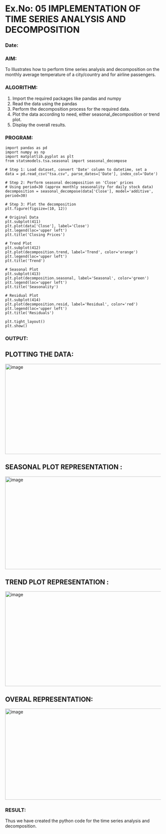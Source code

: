 # Ex.No: 05  IMPLEMENTATION OF TIME SERIES ANALYSIS AND DECOMPOSITION
### Date: 


### AIM:
To Illustrates how to perform time series analysis and decomposition on the monthly average temperature of a city/country and for airline passengers.

### ALGORITHM:
1. Import the required packages like pandas and numpy
2. Read the data using the pandas
3. Perform the decomposition process for the required data.
4. Plot the data according to need, either seasonal_decomposition or trend plot.
5. Display the overall results.

### PROGRAM:

```
import pandas as pd
import numpy as np
import matplotlib.pyplot as plt
from statsmodels.tsa.seasonal import seasonal_decompose

# Step 1: Load dataset, convert 'Date' column to datetime, set a
data = pd.read_csv("tsa.csv", parse_dates=['Date'], index_col='Date')

# Step 2: Perform seasonal decomposition on 'Close' prices
# Using period=30 (approx monthly seasonality for daily stock data)
decomposition = seasonal_decompose(data['Close'], model='additive', period=30)

# Step 3: Plot the decomposition
plt.figure(figsize=(10, 12))

# Original Data
plt.subplot(411)
plt.plot(data['Close'], label='Close')
plt.legend(loc='upper left')
plt.title('Closing Prices')

# Trend Plot
plt.subplot(412)
plt.plot(decomposition.trend, label='Trend', color='orange')
plt.legend(loc='upper left')
plt.title('Trend')

# Seasonal Plot
plt.subplot(413)
plt.plot(decomposition.seasonal, label='Seasonal', color='green')
plt.legend(loc='upper left')
plt.title('Seasonality')

# Residual Plot
plt.subplot(414)
plt.plot(decomposition.resid, label='Residual', color='red')
plt.legend(loc='upper left')
plt.title('Residuals')

plt.tight_layout()
plt.show()
```















### OUTPUT:




## PLOTTING THE DATA:
<img width="1035" height="291" alt="image" src="https://github.com/user-attachments/assets/2e5ccd1d-e4fd-49da-bcf7-1bd76808e060" />


## SEASONAL PLOT REPRESENTATION :
<img width="1012" height="299" alt="image" src="https://github.com/user-attachments/assets/19fd41cb-2099-4181-8fc3-f8268a010bee" />




## TREND PLOT REPRESENTATION :
<img width="1023" height="306" alt="image" src="https://github.com/user-attachments/assets/eaf717dd-4f8c-4e83-be21-cf106501270e" />


## OVERAL REPRESENTATION:
<img width="1093" height="294" alt="image" src="https://github.com/user-attachments/assets/89ee1bce-b38d-4ee7-807e-6b45628eba6c" />



### RESULT:
Thus we have created the python code for the time series analysis and decomposition.
